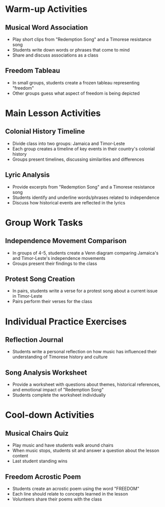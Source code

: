 # Warm-up Activities

## Musical Word Association
- Play short clips from "Redemption Song" and a Timorese resistance song
- Students write down words or phrases that come to mind
- Share and discuss associations as a class

## Freedom Tableau
- In small groups, students create a frozen tableau representing "freedom"
- Other groups guess what aspect of freedom is being depicted

# Main Lesson Activities

## Colonial History Timeline
- Divide class into two groups: Jamaica and Timor-Leste
- Each group creates a timeline of key events in their country's colonial history
- Groups present timelines, discussing similarities and differences

## Lyric Analysis
- Provide excerpts from "Redemption Song" and a Timorese resistance song
- Students identify and underline words/phrases related to independence
- Discuss how historical events are reflected in the lyrics

# Group Work Tasks

## Independence Movement Comparison
- In groups of 4-5, students create a Venn diagram comparing Jamaica's and Timor-Leste's independence movements
- Groups present their findings to the class

## Protest Song Creation
- In pairs, students write a verse for a protest song about a current issue in Timor-Leste
- Pairs perform their verses for the class

# Individual Practice Exercises

## Reflection Journal
- Students write a personal reflection on how music has influenced their understanding of Timorese history and culture

## Song Analysis Worksheet
- Provide a worksheet with questions about themes, historical references, and emotional impact of "Redemption Song"
- Students complete the worksheet individually

# Cool-down Activities

## Musical Chairs Quiz
- Play music and have students walk around chairs
- When music stops, students sit and answer a question about the lesson content
- Last student standing wins

## Freedom Acrostic Poem
- Students create an acrostic poem using the word "FREEDOM"
- Each line should relate to concepts learned in the lesson
- Volunteers share their poems with the class